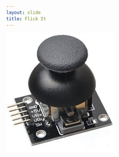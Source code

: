 ```yaml
---
layout: slide
title: Flick It
---
```

![Image](https://github.com/els187/github-slideshow/blob/meara-branch/_posts/flick_it.jpg?raw=true)
